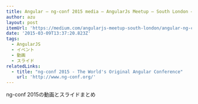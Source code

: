 ```yaml
---
title: Angular — ng-conf 2015 media — AngularJs Meetup — South London — Medium
author: azu
layout: post
itemUrl: 'https://medium.com/angularjs-meetup-south-london/angular-ng-conf-2015-media-25dbe6250154'
date: '2015-03-09T13:37:20.823Z'
tags:
  - AngularJS
  - イベント
  - 動画
  - スライド
relatedLinks:
  - title: "ng-conf 2015 - The World's Original Angular Conference"
    url: 'http://www.ng-conf.org/'
---
```

ng-conf 2015の動画とスライドまとめ
